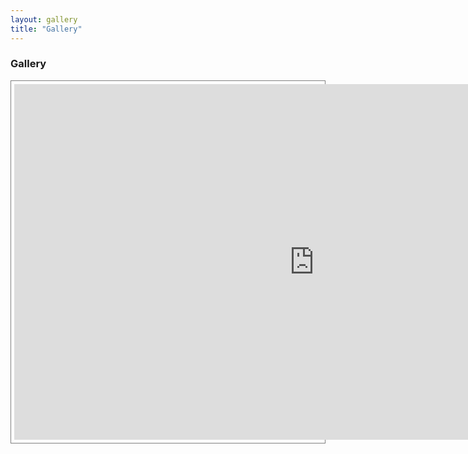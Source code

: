 ```yaml
---
layout: gallery
title: "Gallery"
---
```


### **Gallery**

<div align="center" style="border: 1px solid grey; padding: 5px;">

<iframe src="https://docs.google.com/presentation/d/e/2PACX-1vS9Df7AZI9Lsf8EAdtTKGiEEMgmrGFTEmpY7-a7gk-GH-sApRcuIYGANDPJADL-3LwwQEUVOBzVBQqj/embed?start=true&loop=true&delayms=3000" frameborder="0" width="960" height="569" allowfullscreen="true" mozallowfullscreen="true" webkitallowfullscreen="true"></iframe>
